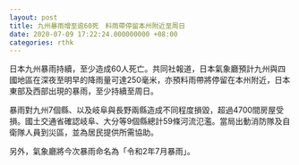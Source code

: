 ```yaml
---
layout: post
title: 九州暴雨增至逾60死　料雨帶停留本州附近至周日
date: 2020-07-09 17:22:24.000000000 +08:00
categories: rthk
---
```


日本九州暴雨持續，至少造成60人死亡。共同社報道，日本氣象廳預計九州與四國地區在深夜至明早的降雨量可達250毫米，亦預料雨帶將停留在本州附近，日本東部及西部出現的暴雨，至少持續至周日。

暴雨對九州7個縣、以及岐阜與長野兩縣造成不同程度損毀，超過4700間房屋受損。國土交通省確認岐阜、大分等9個縣總計59條河流氾濫。當局出動消防隊及自衛隊人員到災區，並為居民提供所需協助。

另外，氣象廳將今次暴雨命名為「令和2年7月暴雨」。
